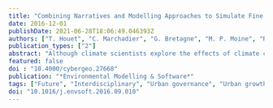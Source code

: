 ```yaml
---
title: "Combining Narratives and Modelling Approaches to Simulate Fine Scale and Long-Term Urban Growth Scenarios for Climate Adaptation"
date: 2016-12-01
publishDate: 2021-06-28T18:06:49.046393Z
authors: ["T. Houet", "C. Marchadier", "G. Bretagne", "M. P. Moine", "R. Aguejdad", "V. Viguié", "M. Bonhomme", "A. Lemonsu", "P. Avner", "J. Hidalgo", "V. Masson"]
publication_types: ["2"]
abstract: "Although climate scientists explore the effects of climate change for 2100, it is a challenging time frame for urban modellers to foresee the future of cities. The question addressed in this paper is how to improve the existing methodologies in order to build scenarios to explore urban climate impacts in the long term and at a fine scale. This study provides a structural framework in six steps that combines narratives and model-based approaches. The results present seven scenarios of urban growth based on land use strategies and technological and socio-economic trends. These contrasted scenarios span the largest possible world of futures for the city under study. Urban maps for 2010, 2040 and 2100 were used to assess the impacts on the Urban Heat Island. The comparison of these scenarios and related outputs allowed some levers to be evaluated for their capacity to limit the increase of air temperature."
featured: false
doi : "10.4000/cybergeo.27668"
publication: "*Environmental Modelling & Software*"
tags: ["Future", "Interdisciplinary", "Urban governance", "Urban growth", "Urban heat island"]
doi: "10.1016/j.envsoft.2016.09.010"
---
```


